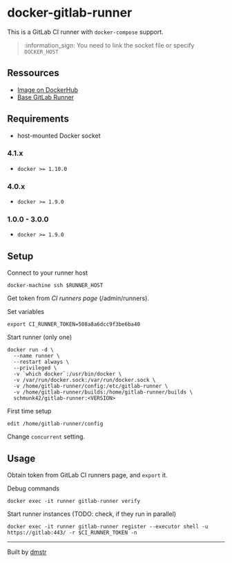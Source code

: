 # docker-gitlab-runner

This is a GitLab CI runner with `docker-compose` support.

> :information_sign: You need to link the socket file or specify `DOCKER_HOST` 

## Ressources

- [Image on DockerHub](https://hub.docker.com/r/schmunk42/gitlab-runner/)
- [Base GitLab Runner](https://gitlab.com/gitlab-org/gitlab-ci-multi-runner)

## Requirements

- host-mounted Docker socket

### 4.1.x 

- `docker >= 1.10.0`

### 4.0.x 

- `docker >= 1.9.0`

### 1.0.0 - 3.0.0

- `docker >= 1.9.0`

## Setup

Connect to your runner host

    docker-machine ssh $RUNNER_HOST

Get token from *CI runners page* (/admin/runners).

Set variables

    export CI_RUNNER_TOKEN=508a8a6dcc9f3be6ba40

Start runner (only one)

    docker run -d \
      --name runner \
      --restart always \
      --privileged \
      -v `which docker`:/usr/bin/docker \
      -v /var/run/docker.sock:/var/run/docker.sock \
      -v /home/gitlab-runner/config:/etc/gitlab-runner \
      -v /home/gitlab-runner/builds:/home/gitlab-runner/builds \
      schmunk42/gitlab-runner:<VERSION>

First time setup

    edit /home/gitlab-runner/config

Change `concurrent` setting.

## Usage

Obtain token from GitLab CI runners page, and `export` it.

Debug commands

    docker exec -it runner gitlab-runner verify

Start runner instances (TODO: check, if they run in parallel)

    docker exec -it runner gitlab-runner register --executor shell -u https://gitlab:443/ -r $CI_RUNNER_TOKEN -n

---

Built by [dmstr](http://diemeisterei.de)

